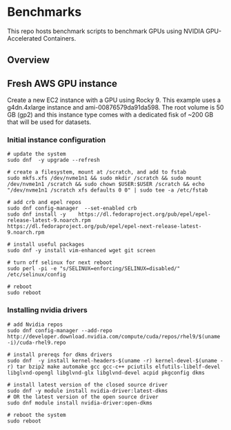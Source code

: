 # Benchmarks

This repo hosts benchmark scripts to benchmark GPUs using NVIDIA GPU-Accelerated Containers. 

## Overview

## Fresh AWS GPU instance

Create a new EC2 instance with a GPU using Rocky 9. 
This example uses a g4dn.4xlarge instance and ami-00876579da91da598.
The root volume is 50 GB (gp2) and this instance type comes with a dedicated fisk
of ~200 GB that will be used for datasets.


### Initial instance configuration
```
# update the system
sudo dnf  -y upgrade --refresh

# create a filesystem, mount at /scratch, and add to fstab
sudo mkfs.xfs /dev/nvme1n1 && sudo mkdir /scratch && sudo mount /dev/nvme1n1 /scratch && sudo chown $USER:$USER /scratch && echo "/dev/nvme1n1 /scratch xfs defaults 0 0" | sudo tee -a /etc/fstab

# add crb and epel repos
sudo dnf config-manager  --set-enabled crb
sudo dnf install -y    https://dl.fedoraproject.org/pub/epel/epel-release-latest-9.noarch.rpm     https://dl.fedoraproject.org/pub/epel/epel-next-release-latest-9.noarch.rpm

# install useful packages
sudo dnf -y install vim-enhanced wget git screen

# turn off selinux for next reboot
sudo perl -pi -e "s/SELINUX=enforcing/SELINUX=disabled/" /etc/selinux/config 

# reboot
sudo reboot
```

### Installing nvidia drivers
```
# add Nvidia repos
sudo dnf config-manager --add-repo http://developer.download.nvidia.com/compute/cuda/repos/rhel9/$(uname -i)/cuda-rhel9.repo

# install prereqs for dkms drivers
sudo dnf  -y install kernel-headers-$(uname -r) kernel-devel-$(uname -r) tar bzip2 make automake gcc gcc-c++ pciutils elfutils-libelf-devel libglvnd-opengl libglvnd-glx libglvnd-devel acpid pkgconfig dkms

# install latest version of the closed source driver
sudo dnf -y module install nvidia-driver:latest-dkms
# OR the latest version of the open source driver
sudo dnf module install nvidia-driver:open-dkms

# reboot the system 
sudo reboot
```
